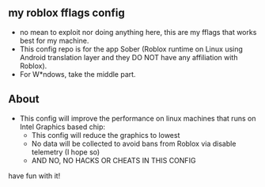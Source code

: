 ## my roblox fflags config
- no mean to exploit nor doing anything here, this are my fflags that works best for my machine.
- This config repo is for the app Sober (Roblox runtime on Linux using Android translation layer and they DO NOT have any affiliation with Roblox).
- For W*ndows, take the middle part.
## About
- This config will improve the performance on linux machines that runs on Intel Graphics based chip:
  - This config will reduce the graphics to lowest
  - No data will be collected to avoid bans from Roblox via disable telemetry (I hope so)
  - AND NO, NO HACKS OR CHEATS IN THIS CONFIG
 
have fun with it!
